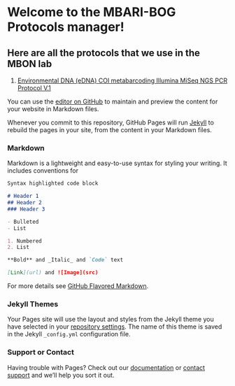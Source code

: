 # Welcome to the MBARI-BOG Protocols manager!

## Here are all the protocols that we use in the MBON lab

1. [Environmental DNA (eDNA) COI metabarcoding Illumina MiSeq NGS PCR Protocol V.1](https://github.com/MBARI-BOG/MBON-Protocols/blob/1a35de277c6b1555bc40679848a80907c710e341/Environmental%20DNA%20(eDNA)%20COI%20metabarcoding%20Illumina%20MiSeq%20NGS%20PCR%20Protocol%20V1.md)










You can use the [editor on GitHub](https://github.com/MBARI-BOG/MBON-Protocols/edit/gh-pages/index.md) to maintain and preview the content for your website in Markdown files.

Whenever you commit to this repository, GitHub Pages will run [Jekyll](https://jekyllrb.com/) to rebuild the pages in your site, from the content in your Markdown files.

### Markdown

Markdown is a lightweight and easy-to-use syntax for styling your writing. It includes conventions for

```markdown
Syntax highlighted code block

# Header 1
## Header 2
### Header 3

- Bulleted
- List

1. Numbered
2. List

**Bold** and _Italic_ and `Code` text

[Link](url) and ![Image](src)
```

For more details see [GitHub Flavored Markdown](https://guides.github.com/features/mastering-markdown/).

### Jekyll Themes

Your Pages site will use the layout and styles from the Jekyll theme you have selected in your [repository settings](https://github.com/MBARI-BOG/MBON-Protocols/settings/pages). The name of this theme is saved in the Jekyll `_config.yml` configuration file.

### Support or Contact

Having trouble with Pages? Check out our [documentation](https://docs.github.com/categories/github-pages-basics/) or [contact support](https://support.github.com/contact) and we’ll help you sort it out.

